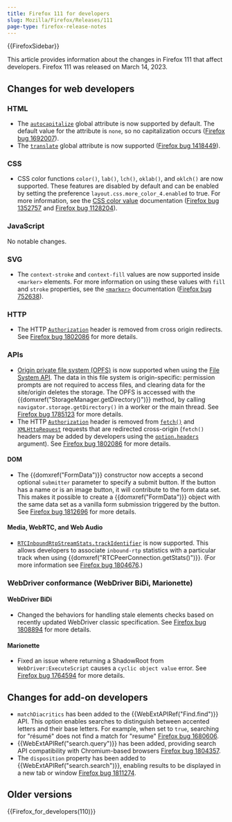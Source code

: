 ```yaml
---
title: Firefox 111 for developers
slug: Mozilla/Firefox/Releases/111
page-type: firefox-release-notes
---
```


{{FirefoxSidebar}}

This article provides information about the changes in Firefox 111 that affect developers. Firefox 111 was released on March 14, 2023.

## Changes for web developers

### HTML

- The [`autocapitalize`](/en-US/docs/Web/HTML/Global_attributes/autocapitalize) global attribute is now supported by default. The default value for the attribute is `none`, so no capitalization occurs ([Firefox bug 1692007](https://bugzil.la/1692007)).
- The [`translate`](/en-US/docs/Web/HTML/Global_attributes/translate) global attribute is now supported ([Firefox bug 1418449](https://bugzil.la/1418449)).

### CSS

- CSS color functions `color()`, `lab()`, `lch()`, `oklab()`, and `oklch()` are now supported.
  These features are disabled by default and can be enabled by setting the preference `layout.css.more_color_4.enabled` to true.
  For more information, see the [CSS color value](/en-US/docs/Web/CSS/color_value) documentation ([Firefox bug 1352757](https://bugzil.la/1352757) and [Firefox bug 1128204](https://bugzil.la/1128204)).

### JavaScript

No notable changes.

### SVG

- The `context-stroke` and `context-fill` values are now supported inside `<marker>` elements.
  For more information on using these values with `fill` and `stroke` properties, see the [`<marker>`](/en-US/docs/Web/SVG/Element/marker) documentation ([Firefox bug 752638](https://bugzil.la/752638)).

### HTTP

- The HTTP [`Authorization`](/en-US/docs/Web/HTTP/Headers/Authorization) header is removed from cross origin redirects.
  See [Firefox bug 1802086](https://bugzil.la/1802086) for more details.

### APIs

- [Origin private file system (OPFS)](/en-US/docs/Web/API/File_System_API/Origin_private_file_system) is now supported when using the [File System API](/en-US/docs/Web/API/File_System_API).
  The data in this file system is origin-specific: permission prompts are not required to access files, and clearing data for the site/origin deletes the storage.
  The OPFS is accessed with the {{domxref("StorageManager.getDirectory()")}} method, by calling `navigator.storage.getDirectory()` in a worker or the main thread.
  See [Firefox bug 1785123](https://bugzil.la/1785123) for more details.
- The HTTP [`Authorization`](/en-US/docs/Web/HTTP/Headers/Authorization) header is removed from [`fetch()`](/en-US/docs/Web/API/fetch) and [`XMLHttpRequest`](/en-US/docs/Web/API/XMLHttpRequest) requests that are redirected cross-origin (`fetch()` headers may be added by developers using the [`option.headers`](/en-US/docs/Web/API/fetch#headers) argument).
  See [Firefox bug 1802086](https://bugzil.la/1802086) for more details.

#### DOM

- The {{domxref("FormData")}} constructor now accepts a second optional `submitter` parameter to specify a submit button. If the button has a name or is an image button, it will contribute to the form data set. This makes it possible to create a {{domxref("FormData")}} object with the same data set as a vanilla form submission triggered by the button. See [Firefox bug 1812696](https://bugzil.la/1812696) for more details.

#### Media, WebRTC, and Web Audio

- [`RTCInboundRtpStreamStats.trackIdentifier`](/en-US/docs/Web/API/RTCInboundRtpStreamStats#trackidentifier) is now supported.
  This allows developers to associate `inbound-rtp` statistics with a particular track when using {{domxref("RTCPeerConnection.getStats()")}}.
  (For more information see [Firefox bug 1804676](https://bugzil.la/1804676).)

### WebDriver conformance (WebDriver BiDi, Marionette)

#### WebDriver BiDi

- Changed the behaviors for handling stale elements checks based on recently updated WebDriver classic specification. See [Firefox bug 1808894](https://bugzil.la/1808894) for more details.

#### Marionette

- Fixed an issue where returning a ShadowRoot from `WebDriver:ExecuteScript` causes a `cyclic object value` error. See [Firefox bug 1764594](https://bugzil.la/1764594) for more details.

## Changes for add-on developers

- `matchDiacritics` has been added to the {{WebExtAPIRef("Find.find")}} API. This option enables searches to distinguish between accented letters and their base letters. For example, when set to `true`, searching for "résumé" does not find a match for "resume" [Firefox bug 1680606](https://bugzil.la/1680606).
- {{WebExtAPIRef("search.query")}} has been added, providing search API compatibility with Chromium-based browsers [Firefox bug 1804357](https://bugzil.la/1804357).
- The `disposition` property has been added to {{WebExtAPIRef("search.search")}}, enabling results to be displayed in a new tab or window [Firefox bug 1811274](https://bugzil.la/1811274).

## Older versions

{{Firefox_for_developers(110)}}
